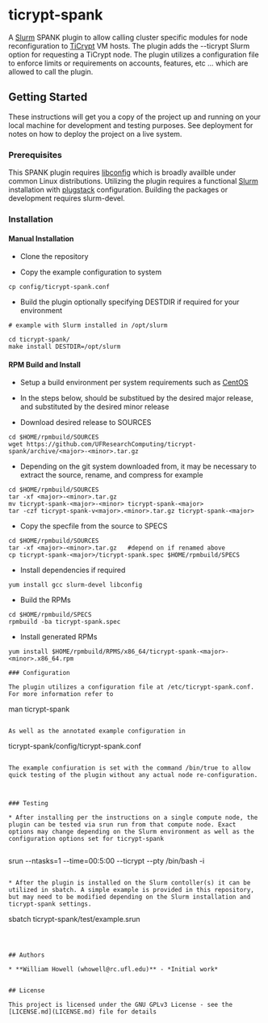 # ticrypt-spank

A [Slurm](https://www.schedmd.com/) SPANK plugin to allow calling cluster specific modules for node reconfiguration to [TiCrypt](https://terainsights.com/) VM hosts. The plugin adds the --ticrypt Slurm option for requesting a TiCrypt node. The plugin utilizes a configuration file to enforce limits or requirements on accounts, features, etc ... which are allowed to call the plugin.

## Getting Started

These instructions will get you a copy of the project up and running on your local machine for development and testing purposes. See deployment for notes on how to deploy the project on a live system.

### Prerequisites

This SPANK plugin requires [libconfig](http://hyperrealm.github.io/libconfig/) which is broadly availble under common Linux distributions. Utilizing the plugin requires a functional [Slurm](https://www.schedmd.com/) installation with [plugstack](https://slurm.schedmd.com/spank.html) configuration. Building the packages or development requires slurm-devel. 

### Installation

#### Manual Installation

* Clone the repository

* Copy the example configuration to system

```
cp config/ticrypt-spank.conf
``` 

* Build the plugin optionally specifying DESTDIR if required for your environment

```
# example with Slurm installed in /opt/slurm

cd ticrypt-spank/
make install DESTDIR=/opt/slurm
```

#### RPM Build and Install
* Setup a build environment per system requirements such as [CentOS](https://wiki.centos.org/HowTos/SetupRpmBuildEnvironment)

* In the steps below, <major> should be substitued by the desired major release, and <minor> substituted by the desired minor release

* Download desired release to SOURCES
```
cd $HOME/rpmbuild/SOURCES
wget https://github.com/UFResearchComputing/ticrypt-spank/archive/<major>-<minor>.tar.gz
```

* Depending on the git system downloaded from, it may be necessary to extract the source, rename, and compress for example
```
cd $HOME/rpmbuild/SOURCES
tar -xf <major>-<minor>.tar.gz
mv ticrypt-spank-<major>-<minor> ticrypt-spank-<major>
tar -czf ticrypt-spank-v<major>.<minor>.tar.gz ticrypt-spank-<major>
```

* Copy the specfile from the source to SPECS
```
cd $HOME/rpmbuild/SOURCES
tar -xf <major>-<minor>.tar.gz   #depend on if renamed above
cp ticrypt-spank-<major>/ticrypt-spank.spec $HOME/rpmbuild/SPECS
```

* Install dependencies if required
```
yum install gcc slurm-devel libconfig
```

* Build the RPMs
```
cd $HOME/rpmbuild/SPECS
rpmbuild -ba ticrypt-spank.spec
```

* Install generated RPMs
```
yum install $HOME/rpmbuild/RPMS/x86_64/ticrypt-spank-<major>-<minor>.x86_64.rpm

### Configuration

The plugin utilizes a configuration file at /etc/ticrypt-spank.conf. For more information refer to 

```
man ticrypt-spank
```

As well as the annotated example configuration in 

```
ticrypt-spank/config/ticrypt-spank.conf
```

The example confiuration is set with the command /bin/true to allow quick testing of the plugin without any actual node re-configuration. 



### Testing

* After installing per the instructions on a single compute node, the plugin can be tested via srun run from that compute node. Exact options may change depending on the Slurm environment as well as the configuration options set for ticrypt-spank


```
srun --ntasks=1 --time=00:5:00 --ticrypt --pty /bin/bash -i
```

* After the plugin is installed on the Slurm contoller(s) it can be utilized in sbatch. A simple example is provided in this repository, but may need to be modified depending on the Slurm installation and ticrypt-spank settings.

```
sbatch ticrypt-spank/test/example.srun
```



## Authors

* **William Howell (whowell@rc.ufl.edu)** - *Initial work* 


## License

This project is licensed under the GNU GPLv3 License - see the [LICENSE.md](LICENSE.md) file for details


